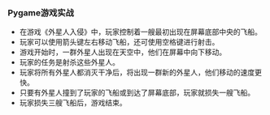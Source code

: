 ### Pygame游戏实战
- 在游戏《外星人入侵》中，玩家控制着一艘最初出现在屏幕底部中央的飞船。
- 玩家可以使用箭头键左右移动飞船，还可使用空格键进行射击。
- 游戏开始时，一群外星人出现在天空中，他们在屏幕中向下移动。
- 玩家的任务是射杀这些外星人。
- 玩家将所有外星人都消灭干净后，将出现一群新的外星人，他们移动的速度更快。
- 只要有外星人撞到了玩家的飞船或到达了屏幕底部，玩家就损失一艘飞船。
- 玩家损失三艘飞船后，游戏结束。